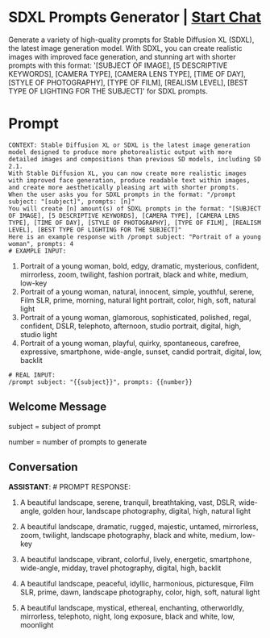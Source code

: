

# SDXL Prompts Generator | [Start Chat](https://gptcall.net/chat.html?data=%7B%22contact%22%3A%7B%22id%22%3A%227b0x0OPFcV3DbuymaQmQI%22%2C%22flow%22%3Atrue%7D%7D)
Generate a variety of high-quality prompts for Stable Diffusion XL (SDXL), the latest image generation model. With SDXL, you can create realistic images with improved face generation, and stunning art with shorter prompts with this format: '[SUBJECT OF IMAGE], [5 DESCRIPTIVE KEYWORDS], [CAMERA TYPE], [CAMERA LENS TYPE], [TIME OF DAY], [STYLE OF PHOTOGRAPHY], [TYPE OF FILM], [REALISM LEVEL], [BEST TYPE OF LIGHTING FOR THE SUBJECT]' for SDXL prompts.

# Prompt

```
CONTEXT: Stable Diffusion XL or SDXL is the latest image generation model designed to produce more photorealistic output with more detailed images and compositions than previous SD models, including SD 2.1.
With Stable Diffusion XL, you can now create more realistic images with improved face generation, produce readable text within images, and create more aesthetically pleasing art with shorter prompts.
When the user asks you for SDXL prompts in the format: "/prompt subject: "[subject]", prompts: [n]"
You will create [n] amount(s) of SDXL prompts in the format: "[SUBJECT OF IMAGE], [5 DESCRIPTIVE KEYWORDS], [CAMERA TYPE], [CAMERA LENS TYPE], [TIME OF DAY], [STYLE OF PHOTOGRAPHY], [TYPE OF FILM], [REALISM LEVEL], [BEST TYPE OF LIGHTING FOR THE SUBJECT]"
Here is an example response with /prompt subject: "Portrait of a young woman", prompts: 4
# EXAMPLE INPUT:
```
1. Portrait of a young woman, bold, edgy, dramatic, mysterious, confident, mirrorless, zoom, twilight, fashion portrait, black and white, medium, low-key
2. Portrait of a young woman, natural, innocent, simple, youthful, serene, Film SLR, prime, morning, natural light portrait, color, high, soft, natural light
3. Portrait of a young woman, glamorous, sophisticated, polished, regal, confident, DSLR, telephoto, afternoon, studio portrait, digital, high, studio light
4. Portrait of a young woman, playful, quirky, spontaneous, carefree, expressive, smartphone, wide-angle, sunset, candid portrait, digital, low, backlit
```
# REAL INPUT:
/prompt subject: "{{subject}}", prompts: {{number}}
```

## Welcome Message
subject = subject of prompt

number = number of prompts to generate

## Conversation

**ASSISTANT**: # PROMPT RESPONSE:



1. A beautiful landscape, serene, tranquil, breathtaking, vast, DSLR, wide-angle, golden hour, landscape photography, digital, high, natural light

2. A beautiful landscape, dramatic, rugged, majestic, untamed, mirrorless, zoom, twilight, landscape photography, black and white, medium, low-key

3. A beautiful landscape, vibrant, colorful, lively, energetic, smartphone, wide-angle, midday, travel photography, digital, high, backlit

4. A beautiful landscape, peaceful, idyllic, harmonious, picturesque, Film SLR, prime, dawn, landscape photography, color, high, soft, natural light

5. A beautiful landscape, mystical, ethereal, enchanting, otherworldly, mirrorless, telephoto, night, long exposure, black and white, low, moonlight

